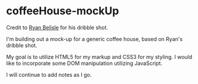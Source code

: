 # coffeeHouse-mockUp

Credit to [Ryan Belisle](https://dribbble.com/shots/1915443-United-Contractors-Homepage-Interior-Designs/attachments/328529) for his dribble shot.

I'm building out a mock-up for a generic coffee house, based on Ryan's dribble shot. 

My goal is to utilize HTML5 for my markup and CSS3 for my styling. I would like to incorporate some DOM manipulation utilizing JavaScript. 

I will continue to add notes as I go.
